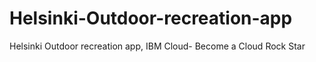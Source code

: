 # Helsinki-Outdoor-recreation-app
Helsinki Outdoor recreation app, IBM Cloud- Become a Cloud Rock Star 
